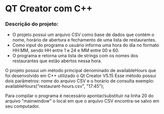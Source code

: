 
# QT Creator com C++

### Descrição do projeto:

* O projeto possui um arquivo CSV como base de dados que contém o nome, horário de abertura e fechamento de uma lista de restaurantes.
* Como input do programa o usuário informa uma hora do dia no formato HH:MM, sendo HH entre 1 e 24 e MM entre 00 e 60.
* O programa e retorna uma lista de strings com os nomes dos restaurantes que estão abertos nessa hora. 

O projeto possui um método principal denominado de availableHours que foi desenvolvido em C++ utilizado o Qt Creator V5.15 
Esse método possui dois parâmetros: nome do arquivo CSV e o horário de consulta 
exemplo: availableHours("restaurant-hours.csv", "17:45");

Para compilar o programa é necessário apontar/substituir na linha 20 do arquivo "mainwindow" o local em que o arquivo CSV encontra-se salvo em seu computador.
